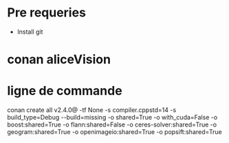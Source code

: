 # Pre requeries
- Install git

# conan aliceVision

# ligne de commande
conan create all v2.4.0@ -tf None -s compiler.cppstd=14 -s build_type=Debug --build=missing -o shared=True -o with_cuda=False -o boost:shared=True -o flann:shared=False -o ceres-solver:shared=True -o geogram:shared=True -o openimageio:shared=True -o popsift:shared=True
